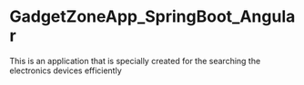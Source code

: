 # GadgetZoneApp_SpringBoot_Angular
This is an application that is specially created for the searching the electronics devices efficiently 
